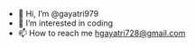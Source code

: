 - 👋 Hi, I’m @gayatri979
- 👀 I’m interested in coding
- 📫 How to reach me hgayatri728@gmail.com

<!---
gayatri979/gayatri979 is a ✨ special ✨ repository because its `README.md` (this file) appears on your GitHub profile.
You can click the Preview link to take a look at your changes.
--->
